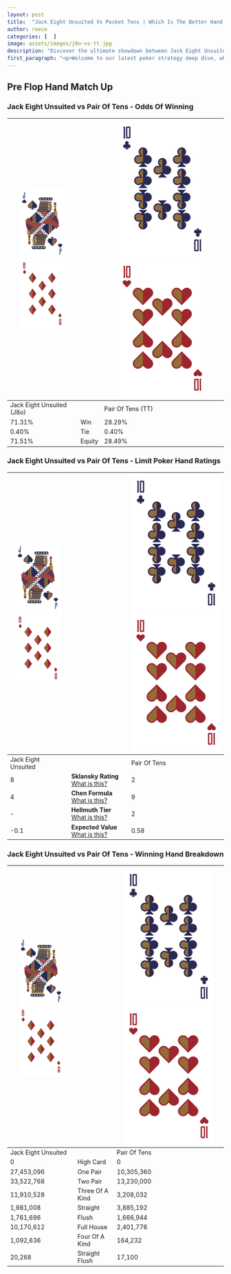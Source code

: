 ```yaml
---
layout: post
title:  "Jack Eight Unsuited Vs Pocket Tens | Which Is The Better Hand In Poker? A Complete Guide"
author: reece
categories: [  ]
image: assets/images/j8o-vs-tt.jpg
description: "Discover the ultimate showdown between Jack Eight Unsuited and Pair Of Tens in poker! Uncover the odds, strategies, and scenarios where one hand triumphs over the other. Get ready to up your poker game with this thrilling analysis."
first_paragraph: "<p>Welcome to our latest poker strategy deep dive, where we're pitting two distinct hands against each other in a high-stakes showdown: Jack Eight Unsuited vs Pair Of Tens.</p><p>In the dynamic world of poker, every decision counts, and knowing which hand holds the upper hand is key to your success at the table.</p><p>In this article, we'll dissect these two hands, explore the scenarios where one dominates the other, and equip you with the knowledge to make strategic choices that can tip the odds in your favor.</p><p>Get ready to unravel the intriguing dynamics of these poker hands and elevate your game to new heights.</p>"
---
```




[comment]: # (sp0)

## Pre Flop Hand Match Up

<div class="table hand-ratings" markdown="1"> 



### Jack Eight Unsuited vs Pair Of Tens - Odds Of Winning


    
| ![image info](assets/images/hand1/J.png) ![image info](assets/images/hand1/8o.png) |  | ![image info](assets/images/hand2/T.png) ![image info](assets/images/hand2/To.png) |
| -------- | -------- | -------- |
| Jack Eight Unsuited (J8o) |  | Pair Of Tens (TT) |
| 71.31% | Win | 28.29% |
| 0.40% | Tie | 0.40% |
| 71.51% | Equity | 28.49% |




[comment]: # (sp1)



### Jack Eight Unsuited vs Pair Of Tens - Limit Poker Hand Ratings


    
| ![image info](assets/images/hand1/J.png) ![image info](assets/images/hand1/8o.png) |  | ![image info](assets/images/hand2/T.png) ![image info](assets/images/hand2/To.png) |
| -------- | -------- | -------- |
| Jack Eight Unsuited |  | Pair Of Tens |
| 8 | **Sklansky Rating** [What is this?](/sklansky-rating-explained) | 2 |
| 4 | **Chen Formula** [What is this?](/chen-formula-explained) | 9 |
| - | **Hellmuth Tier** [What is this?](/Hellmuth-tier-explained) | 2 |
| -0.1 | **Expected Value** [What is this?](/expected-value-explained) | 0.58 |




[comment]: # (sp2)



### Jack Eight Unsuited vs Pair Of Tens - Winning Hand Breakdown


    
| ![image info](assets/images/hand1/J.png) ![image info](assets/images/hand1/8o.png) |  | ![image info](assets/images/hand2/T.png) ![image info](assets/images/hand2/To.png) |
| -------- | -------- | -------- |
| Jack Eight Unsuited |  | Pair Of Tens |
| 0 | High Card | 0 |
| 27,453,096 | One Pair | 10,305,360 |
| 33,522,768 | Two Pair | 13,230,000 |
| 11,910,528 | Three Of A Kind | 3,208,032 |
| 1,981,008 | Straight | 3,885,192 |
| 1,761,696 | Flush | 1,666,944 |
| 10,170,612 | Full House | 2,401,776 |
| 1,092,636 | Four Of A Kind | 164,232 |
| 20,268 | Straight Flush | 17,100 |




[comment]: # (sp3)



</div>

[comment]: # (sp4)



[comment]: # (sp5)

